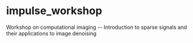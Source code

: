 # impulse_workshop
Workshop on computational imaging -- Introduction to sparse signals and their applications to image denoising
